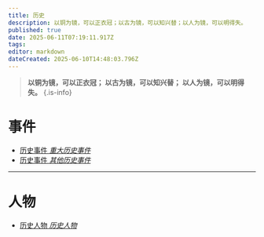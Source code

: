 ```yaml
---
title: 历史
description: 以铜为镜，可以正衣冠；以古为镜，可以知兴替；以人为镜，可以明得失。
published: true
date: 2025-06-11T07:19:11.917Z
tags: 
editor: markdown
dateCreated: 2025-06-10T14:48:03.796Z
---
```



> **以铜为镜，可以正衣冠；
以古为镜，可以知兴替；
以人为镜，可以明得失。**
{.is-info}

# 事件

<ul class="links-list">
  <li>
    <a href="/智识库/档案馆/历史/重大历史事件" class="is-internal-link is-valid-page">历史事件
      <em>重大历史事件</em>
    </a>
  </li>
 <li>
    <a href="/智识库/档案馆/历史/其他历史事件" class="is-internal-link is-valid-page">历史事件
      <em>其他历史事件</em>
    </a>
  </li>
</ul>

---

# 人物

<ul class="links-list">
  <li>
    <a href="/智识库/档案馆/历史/历史人物" class="is-internal-link is-valid-page">历史人物
      <em>历史人物</em>
    </a>
  </li>
</ul>